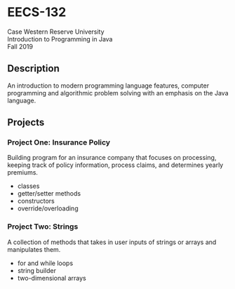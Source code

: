 # EECS-132
Case Western Reserve University<br/>
Introduction to Programming in Java<br/>
Fall 2019

## Description
An introduction to modern programming language features, computer programming and algorithmic problem solving with an emphasis on the Java language.

## Projects
### Project One: Insurance Policy
Building program for an insurance company that focuses on processing, keeping track of policy information, process claims, and determines yearly premiums.
- classes
- getter/setter methods
- constructors
- override/overloading

### Project Two: Strings
A collection of methods that takes in user inputs of strings or arrays and manipulates them.
- for and while loops
- string builder
- two-dimensional arrays
